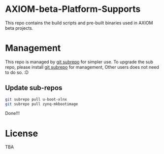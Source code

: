 # AXIOM-beta-Platform-Supports
This repo contains the build scripts and pre-built binaries used in AXIOM beta projects.

# Management
This repo is managed by [git subrepo](https://github.com/ingydotnet/git-subrepo) for simpler use.
To upgrade the sub repo, please install [git subrepo](https://github.com/ingydotnet/git-subrepo) for management,
Other users does not need to do so. :D

## Update sub-repos
``` bash
git subrepo pull u-boot-xlnx
git subrepo pull zynq-mkbootimage
```

Done!!!


# License
TBA
